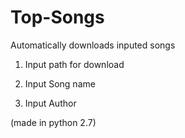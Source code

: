 # Top-Songs
Automatically downloads inputed songs

1) Input path for download

2) Input Song name

3) Input Author
  
(made in python 2.7)
